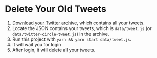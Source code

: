 # Delete Your Old Tweets

1. [Download your Twitter archive](https://twitter.com/settings/download_your_data), which contains all your tweets.
1. Locate the JSON contains your tweets, which is `data/tweet.js` (or `data/twitter-circle-tweet.js`) in the archive.
1. Run this project with `yarn && yarn start data/tweet.js`.
1. It will wait you for login
1. After login, it will delete all your tweets.
